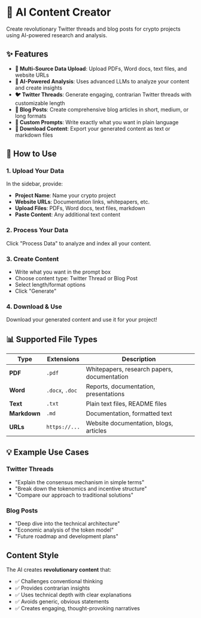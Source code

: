 # 🚀 AI Content Creator

Create revolutionary Twitter threads and blog posts for crypto projects using AI-powered research and analysis.

## ✨ Features

- **📁 Multi-Source Data Upload**: Upload PDFs, Word docs, text files, and website URLs
- **🧠 AI-Powered Analysis**: Uses advanced LLMs to analyze your content and create insights
- **🐦 Twitter Threads**: Generate engaging, contrarian Twitter threads with customizable length
- **📝 Blog Posts**: Create comprehensive blog articles in short, medium, or long formats
- **🎯 Custom Prompts**: Write exactly what you want in plain language
- **💾 Download Content**: Export your generated content as text or markdown files

## 🎯 How to Use

### 1. Upload Your Data
In the sidebar, provide:
- **Project Name**: Name your crypto project
- **Website URLs**: Documentation links, whitepapers, etc.
- **Upload Files**: PDFs, Word docs, text files, markdown
- **Paste Content**: Any additional text content

### 2. Process Your Data
Click "Process Data" to analyze and index all your content.

### 3. Create Content
- Write what you want in the prompt box
- Choose content type: Twitter Thread or Blog Post
- Select length/format options
- Click "Generate"

### 4. Download & Use
Download your generated content and use it for your project!

## 📊 Supported File Types

| Type | Extensions | Description |
|------|------------|-------------|
| **PDF** | `.pdf` | Whitepapers, research papers, documentation |
| **Word** | `.docx`, `.doc` | Reports, documentation, presentations |
| **Text** | `.txt` | Plain text files, README files |
| **Markdown** | `.md` | Documentation, formatted text |
| **URLs** | `https://...` | Website documentation, blogs, articles |

## 💡 Example Use Cases

### Twitter Threads
- "Explain the consensus mechanism in simple terms"
- "Break down the tokenomics and incentive structure" 
- "Compare our approach to traditional solutions"

### Blog Posts  
- "Deep dive into the technical architecture"
- "Economic analysis of the token model"
- "Future roadmap and development plans"

## Content Style

The AI creates **revolutionary content** that:
- ✅ Challenges conventional thinking
- ✅ Provides contrarian insights
- ✅ Uses technical depth with clear explanations
- ✅ Avoids generic, obvious statements
- ✅ Creates engaging, thought-provoking narratives
